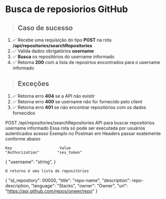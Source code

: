 # Busca de reposiorios GitHub

> ## Caso de sucesso

1. ✅ Recebe uma requisição do tipo **POST** na rota **/api/repositories/searchRepositories**
2. ✅ Valida dados obrigatórios **username**
3. ✅ **Busca** os repositórios do username informado
4. ✅ Retorna **200** com a lista de reposirios encontrados para o username informado

> ## Exceções

1. ✅ Retorna erro **404** se a API não existir
2. ✅ Retorna erro **400** se username não for fornecido pelo client
3. ✅ Retorna erro **401** se não encontrar repositórios com os dados fornecidos

POST /api/repositories/searchRepositories API para buscar repositórios username informado
Essa rota só pode ser executada por usuários autenticados
acesso
Exemplo no Postman em Headers passar exatemente conforme abaixo

```
Key                     Value
"Authorization"        "seu_token"
```

{
  "username": "string",
}
```
O retorno é uma lista de repositórios

```
{
    "id_repository": 00000,
    "title": "repo-name",
    "description": repo-description,
    "language": "Stacks",
    "owner": "Owner",
    "url": "https://api.github.com/repos/onwer/repo"
}
```